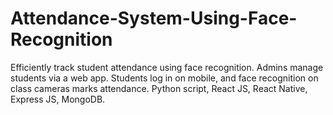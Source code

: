 # Attendance-System-Using-Face-Recognition
Efficiently track student attendance using face recognition. Admins manage students via a web app. Students log in on mobile, and face recognition on class cameras marks attendance. Python script, React JS, React Native, Express JS, MongoDB.
